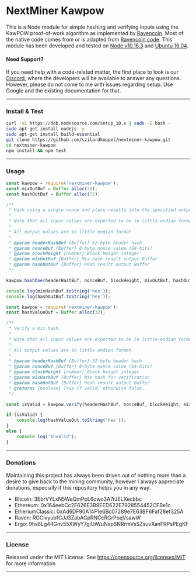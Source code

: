 # NextMiner Kawpow

This is a Node module for simple hashing and verifying inputs using the
KawPOW proof-of-work algorithm as implemented by [Ravencoin](https://github.com/RavenProject/Ravencoin/releases/tag/v4.0.0). Most of the native code comes from or is adapted from [Ravencoin code](https://github.com/RavenProject/Ravencoin). This module has been developed and tested on [Node v10.16.3](https://nodejs.org/) and
[Ubuntu 16.04](http://releases.ubuntu.com/16.04/).

#### Need Support?

If you need help with a code-related matter, the first place to look is our [Discord](https://discord.gg/SzeBuNQp), where the developers will be available to answer any questions. However, please do not come to me with issues regarding setup. Use Google and the existing documentation for that.

---

### Install & Test

```bash
curl -sL https://deb.nodesource.com/setup_10.x | sudo -E bash -
sudo apt-get install nodejs -y
sudo apt-get install build-essential
git clone https://github.com/szilardkoppel/nextminer-kawpow.git
cd nextminer-kawpow
npm install && npm test
```

---

### Usage

```javascript
const kawpow = require('nextminer-kawpow');
const mixOutBuf = Buffer.alloc(32);
const hashOutBuf = Buffer.alloc(32);

/**
 * Hash using a single nonce and place results into the specified output Buffers.
 *
 * Note that all input values are expected to be in little-endian format.
 *
 * All output values are in little endian format
 *
 * @param headerHashBuf {Buffer} 32-byte header hash
 * @param nonceBuf {Buffer} 8-byte nonce value (64-bits)
 * @param blockHeight {number} Block height integer
 * @param mixOutBuf {Buffer} Mix hash result output Buffer
 * @param hashOutBuf {Buffer} Hash result output Buffer
 */

kawpow.hashOne(headerHashBuf, nonceBuf, blockHeight, mixOutBuf, hashOutBuf);

console.log(mixHashBuf.toString('hex'));
console.log(hashOutBuf.toString('hex'));
```

```javascript
const kawpow = require('nextminer-kawpow');
const hashValueOut = Buffer.alloc(32);

/**
 * Verify a mix hash.
 *
 * Note that all input values are expected to be in little-endian format.
 *
 * All output values are in little endian format.
 *
 * @param headerHashBuf {Buffer} 32-byte header hash
 * @param nonceBuf {Buffer} 8-byte nonce value (64-bits)
 * @param blockHeight {number} Block height integer
 * @param mixHashBuf {Buffer} Mix hash for verification
 * @param hashOutBuf {Buffer} Hash result output Buffer
 * @returns {boolean} True if valid, otherwise false.
 */

const isValid = kawpow.verify(headerHashBuf, nonceBuf, blockHeight, mixHashBuf, hashValueOut);

if (isValid) {
    console.log(hashValueOut.toString('hex'));
}
else {
    console.log('Invalid');
}
```

---

### Donations

Maintaining this project has always been driven out of nothing more than a desire to give back to the mining community, however I always appreciate donations, especially if this repository helps you in any way.

- Bitcoin:         3EbrVYLxN5WeQmPpL6owo3A7rJELXecbbc
- Ethereum:        0x164eebCc2F626E3B9EED622E7928554452CFBe1c
- EtheriumClassic: 0xAd6DF90A14F1e6Bc07289e7E63BF6Faf28ef325A
- Raven:           RGCivyubfCJJ3ZabAGpRNCcRGrPoqVsawW
- Ergo:            9hs8Lg44Gnv55XWyY7giUiWuNxpSNRrmVsSZsuvXanFRPsPEgKF

---

### License

Released under the MIT License. See https://opensource.org/licenses/MIT for more information

---